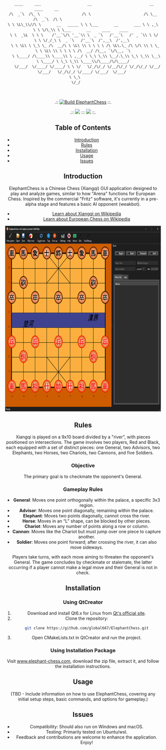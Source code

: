 <div align="center"> 
<code>
 ____     ___                     __                          __        ____     __                                 
/\  _`\  /\_ \                   /\ \                        /\ \__    /\  _`\  /\ \                                
\ \ \L\_\\//\ \       __   _____ \ \ \___       __       ___ \ \ ,_\   \ \ \/\_\\ \ \___       __     ____    ____  
 \ \  _\L  \ \ \    /'__`\/\ '__`\\ \  _ `\   /'__`\   /' _ `\\ \ \/    \ \ \/_/_\ \  _ `\   /'__`\  /',__\  /',__\ 
  \ \ \L\ \ \_\ \_ /\  __/\ \ \L\ \\ \ \ \ \ /\ \L\.\_ /\ \/\ \\ \ \_    \ \ \L\ \\ \ \ \ \ /\  __/ /\__, `\/\__, `\
   \ \____/ /\____\\ \____\\ \ ,__/ \ \_\ \_\\ \__/.\_\\ \_\ \_\\ \__\    \ \____/ \ \_\ \_\\ \____\\/\____/\/\____/
    \/___/  \/____/ \/____/ \ \ \/   \/_/\/_/ \/__/\/_/ \/_/\/_/ \/__/     \/___/   \/_/\/_/ \/____/ \/___/  \/___/ 
                             \ \_\                                                                                  
                              \/_/                                                                                  
</code>
<br>
<br>
   
.::
[![Build ElephantChess](https://github.com/global667/ElephantChess/actions/workflows/build.yml/badge.svg)](https://github.com/global667/ElephantChess/actions/workflows/build.yml)
::.
<div align="center"> 

.::
![](https://badgen.net/static/license/GNU%20GPL%203.0/)
:::
![](https://badgen.net/github/release/global667/ElephantChess/)
::.
<!-- ![](https://badgen.net/github/release/stable/global667/ElephantChess/) -->
</div>

## Table of Contents
- [Introduction](#introduction)
- [Rules](#rules)
- [Installation](#installation)
- [Usage](#usage)
- [Issues](#issues)

## Introduction
ElephantChess is a Chinese Chess (Xiangqi) GUI application designed to play and analyze games, similar to how "Arena" functions for European Chess. Inspired by the commercial "Fritz" software, it's currently in a pre-alpha stage and features a basic AI opponent (weakbot).

- [Learn about Xiangqi on Wikipedia](https://en.wikipedia.org/wiki/Xiangqi)
- [Learn about European Chess on Wikipedia](https://en.wikipedia.org/wiki/Chess)

<div align="center">
<img src="Screenshot.png" width="800" height="600">
</div>

## Rules
Xiangqi is played on a 9x10 board divided by a "river", with pieces positioned on intersections. The game involves two players, Red and Black, each equipped with a set of distinct pieces: one General, two Advisors, two Elephants, two Horses, two Chariots, two Cannons, and five Soldiers.

### Objective
The primary goal is to checkmate the opponent's General.

### Gameplay Rules
- **General**: Moves one point orthogonally within the palace, a specific 3x3 region.
- **Advisor**: Moves one point diagonally, remaining within the palace.
- **Elephant**: Moves two points diagonally, cannot cross the river.
- **Horse**: Moves in an “L” shape, can be blocked by other pieces.
- **Chariot**: Moves any number of points along a row or column.
- **Cannon**: Moves like the Chariot but must jump over one piece to capture another.
- **Soldier**: Moves one point forward; after crossing the river, it can also move sideways.

Players take turns, with each move aiming to threaten the opponent's General. The game concludes by checkmate or stalemate, the latter occurring if a player cannot make a legal move and their General is not in check.

## Installation

### Using QtCreator
1. Download and install Qt6.x for Linux from [Qt's official site](https://www.qt.io/download-open-source).
2. Clone the repository:
   ```bash
   git clone https://github.com/global667/ElephantChess.git
   ```
3. Open CMakeLists.txt in QtCreator and run the project.

### Using Installation Package

Visit www.elephant-chess.com, download the zip file, extract it, and follow the installation instructions.

## Usage

(TBD - Include information on how to use ElephantChess, covering any initial setup steps, basic commands, and options for gameplay.)

## Issues

- Compatibility: Should also run on Windows and macOS.
- Testing: Primarily tested on Ubuntu/wsl.
- Feedback and contributions are welcome to enhance the application. Enjoy!
